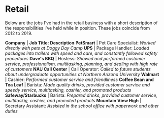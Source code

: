 # Retail

Below are the jobs I've had in the retail business with a short description of the responsibilities I've held while in position. These jobs coincide from 2012 to 2019.

**Company** | **Job Title: Description**
**PetSmart** | Pet Care Specialist: _Worked directly with pets at Doggy Day Camp_
**UPS** | Package Handler: _Loaded packages into trailers with speed and care, and constantly followed safety procedures_
**Dave's BBQ** | Hostess: _Showed and performed customer service, professionalism, multitasking, planning, and dealing with high rate of customers_
**NAU Call Center** | Call Operator: _Called to future students about undergraduate opportunities at Northern Arizona University_
**Walmart** | Cashier: _Performed customer service and friendliness_
**Coffee Bean and Tea Leaf** | Barista: _Made quality drinks, provided customer service and speedy service, multitasking, cashier, and promoted products_
**Safeway/Starbucks** | Barista: _Prepared drinks, provided customer service, multitaskig, cashier, and promoted products_
**Mountain View High** | Secretary Assistant: _Assisted in the school office with paperwork and other duties_
